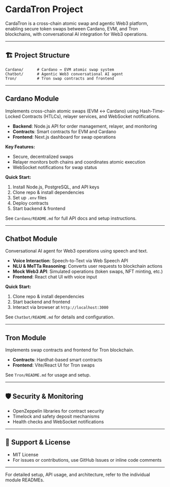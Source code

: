 # CardaTron Project

CardaTron is a cross-chain atomic swap and agentic Web3 platform, enabling secure token swaps between Cardano, EVM, and Tron blockchains, with conversational AI integration for Web3 operations.

---

## 🏗️ Project Structure

```
Cardano/      # Cardano ↔ EVM atomic swap system
Chatbot/      # Agentic Web3 conversational AI agent
Tron/         # Tron swap contracts and frontend
```

---

## Cardano Module

Implements cross-chain atomic swaps (EVM ↔ Cardano) using Hash-Time-Locked Contracts (HTLCs), relayer services, and WebSocket notifications.

- **Backend**: Node.js API for order management, relayer, and monitoring
- **Contracts**: Smart contracts for EVM and Cardano
- **Frontend**: Next.js dashboard for swap operations

**Key Features:**
- Secure, decentralized swaps
- Relayer monitors both chains and coordinates atomic execution
- WebSocket notifications for swap status

**Quick Start:**
1. Install Node.js, PostgreSQL, and API keys
2. Clone repo & install dependencies
3. Set up `.env` files
4. Deploy contracts
5. Start backend & frontend

See `Cardano/README.md` for full API docs and setup instructions.

---

## Chatbot Module

Conversational AI agent for Web3 operations using speech and text.

- **Voice Interaction**: Speech-to-Text via Web Speech API
- **NLU & MeTTa Reasoning**: Converts user requests to blockchain actions
- **Mock Web3 API**: Simulated operations (token swaps, NFT minting, etc.)
- **Frontend**: React chat UI with voice input

**Quick Start:**
1. Clone repo & install dependencies
2. Start backend and frontend
3. Interact via browser at `http://localhost:3000`

See `Chatbot/README.md` for details and configuration.

---

## Tron Module

Implements swap contracts and frontend for Tron blockchain.

- **Contracts**: Hardhat-based smart contracts
- **Frontend**: Vite/React UI for Tron swaps

See `Tron/README.md` for usage and setup.

---

## 🛡️ Security & Monitoring

- OpenZeppelin libraries for contract security
- Timelock and safety deposit mechanisms
- Health checks and WebSocket notifications

---

## 🤝 Support & License

- MIT License
- For issues or contributions, use GitHub Issues or inline code comments

---

For detailed setup, API usage, and architecture, refer to the individual module READMEs.
